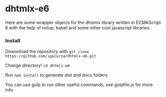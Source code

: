 # dhtmlx-e6

Here are some wrapper objects for the dhxmlx library written in ECMAScript 6 with the help of rollup, babel and some other cool javascript libraries.

### Install ###

Dowonload the repository with `git clone https://github.com/igalarza/dhtmlx-e6.git`

Change directory! `cd dhtmlx-e6`

Run `npm install` to generate dist and docs folders

You can use gulp to run other useful commands, see gulpfile.js for more info
